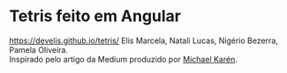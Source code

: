 # Tetris feito em Angular
https://develis.github.io/tetris/
Elis Marcela, Natali Lucas, Nigério Bezerra, Pamela Oliveira. <br>
Inspirado pelo artigo da Medium produzido por <a href="https://twitter.com/melcor76">Michael Karén</a>.

